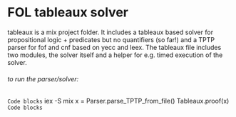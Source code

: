 # FOL tableaux solver

tableaux is a mix project folder. It includes a tableaux based solver for propositional logic + predicates but no quantifiers (so far!) and a TPTP parser for fof and cnf based on yecc and leex.
The tableaux file includes two modules, the solver itself and a helper for e.g. timed execution of the solver.

###### to run the parser/solver:
``` Code blocks ```
    iex -S mix
    x = Parser.parse_TPTP_from_file(<filepath>)
    Tableaux.proof(x)
``` Code blocks ```
